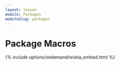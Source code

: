 ```yaml
---
layout: lesson
module: Packages
moduleSlug: packages
---
```


# Package Macros

{% include options/ondemand/wistia_embed.html %}